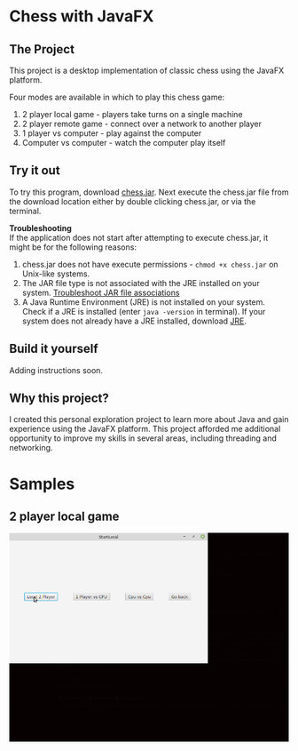 Chess with JavaFX
=================
The Project
-----------
This project is a desktop implementation of classic chess using the JavaFX platform.

Four modes are available in which to play this chess game:
1. 2 player local game - players take turns on a single machine
2. 2 player remote game - connect over a network to another player
3. 1 player vs computer - play against the computer
4. Computer vs computer - watch the computer play itself


Try it out
----------
To try this program, download [chess.jar](../chess.jar). Next execute the chess.jar file from the download location either by double clicking chess.jar, or via the terminal.

**Troubleshooting**  
If the application does not start after attempting to execute chess.jar, it might be for the following reasons:
1. chess.jar does not have execute permissions - `chmod +x chess.jar` on Unix-like systems.
2. The JAR file type is not associated with the JRE installed on your system. [Troubleshoot JAR file associations](https://netbeans.org/kb/articles/javase-deploy.html#troubleshooting)
3. A Java Runtime Environment (JRE) is not installed on your system. Check if a JRE is installed (enter `java -version` in terminal). If your system does not already have a JRE installed, download [JRE](https://www.oracle.com/java/technologies/javase-jre8-downloads.html).

Build it yourself
-----------------
Adding instructions soon.

Why this project?
-----------------
I created this personal exploration project to learn more about Java and gain experience using the JavaFX platform. 
This project afforded me additional opportunity to improve my skills in several areas, including threading and networking.

Samples
======
2 player local game 
-------------------
![](./2PlayerLocal.gif)

